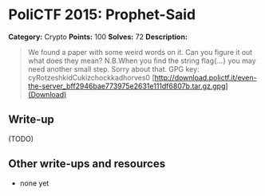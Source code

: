 # PoliCTF 2015: Prophet-Said 

**Category:** Crypto
**Points:** 100
**Solves:** 72
**Description:**

> We found a paper with some weird words on it. Can you figure it out what does they mean? N.B.When you find the string flag{...} you may need another small step. Sorry about that.
> GPG key: cyRotzeshkidCukizchockkadhorves0
> [http://download.polictf.it/even-the-server_bff2946bae773975e2631e111df6807b.tar.gz.gpg](Download)

## Write-up

(TODO)

## Other write-ups and resources

* none yet
